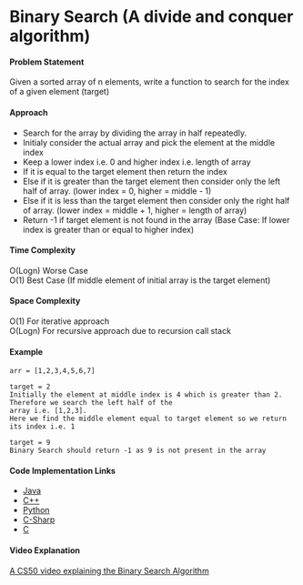 # Binary Search (A divide and conquer algorithm)

#### Problem Statement

Given a sorted  array of n elements, write a function to search for the index of a given element (target)

#### Approach

- Search for the array by dividing the array in half repeatedly. 
- Initialy consider the actual array and pick the element at the middle index
- Keep a lower index i.e. 0 and higher index i.e. length of array
- If it is equal to the target element then return the index
- Else if it is greater than the target element then consider only the left half of array. (lower index = 0, higher = middle - 1)
- Else if it is less than the target element then consider only the right half of array. (lower index = middle + 1, higher = length of array)
- Return -1 if target element is not found in the array (Base Case: If lower index is greater than or equal to higher index)

#### Time Complexity

O(Logn) Worse Case     
O(1) Best Case (If middle element of initial array is the target element)

#### Space Complexity

O(1) For iterative approach          
O(Logn) For recursive approach due to recursion call stack 

#### Example

```
arr = [1,2,3,4,5,6,7]  

target = 2 
Initially the element at middle index is 4 which is greater than 2. Therefore we search the left half of the
array i.e. [1,2,3]. 
Here we find the middle element equal to target element so we return its index i.e. 1

target = 9          
Binary Search should return -1 as 9 is not present in the array 
 ```

#### Code Implementation Links

- [Java](https://github.com/TheAlgorithms/Java/blob/master/Searches/BinarySearch.java)
- [C++](https://github.com/TheAlgorithms/C-Plus-Plus/blob/master/Binary%20Search.cpp)
- [Python](https://github.com/TheAlgorithms/Python/blob/master/searches/binary_search.py)
- [C-Sharp](https://github.com/TheAlgorithms/C-Sharp/blob/master/searches/binary_search.cs)
- [C](https://github.com/TheAlgorithms/C/blob/master/searching/Binary_Search.c)

#### Video Explanation

[A CS50 video explaining the Binary Search Algorithm](https://www.youtube.com/watch?v=5xlIPT1FRcA)

